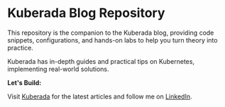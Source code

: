 # Kuberada Blog Repository

This repository is the companion to the Kuberada blog, providing code snippets, configurations, and hands-on labs to help you turn theory into practice.

Kuberada has in-depth guides and practical tips on Kubernetes, implementing real-world solutions.

**Let's Build:**

Visit [Kuberada](https://kuberada.devtechops.dev/) for the latest articles and follow me on [LinkedIn](https://www.linkedin.com/in/gulcantopcu/). 


